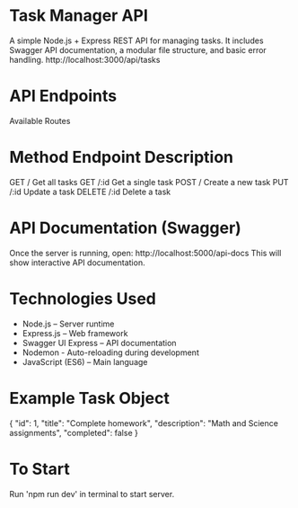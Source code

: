 # Task Manager API

A simple Node.js + Express REST API for managing tasks.
It includes Swagger API documentation, a modular file structure, and basic error handling.
http://localhost:3000/api/tasks

# API Endpoints
Available Routes
# Method	     Endpoint	     Description
   GET	            /	        Get all tasks
   GET	           /:id	      Get a single task
   POST	            /	      Create a new task
   PUT	           /:id	        Update a task
   DELETE          /:id	        Delete a task

# API Documentation (Swagger)
Once the server is running, open:
http://localhost:5000/api-docs
This will show interactive API documentation.

# Technologies Used
- Node.js – Server runtime
- Express.js – Web framework
- Swagger UI Express – API documentation
- Nodemon - Auto-reloading during development
- JavaScript (ES6) – Main language

# Example Task Object

{
  "id": 1,
  "title": "Complete homework",
  "description": "Math and Science assignments",
  "completed": false
}

# To Start

Run 'npm run dev' in terminal to start server.